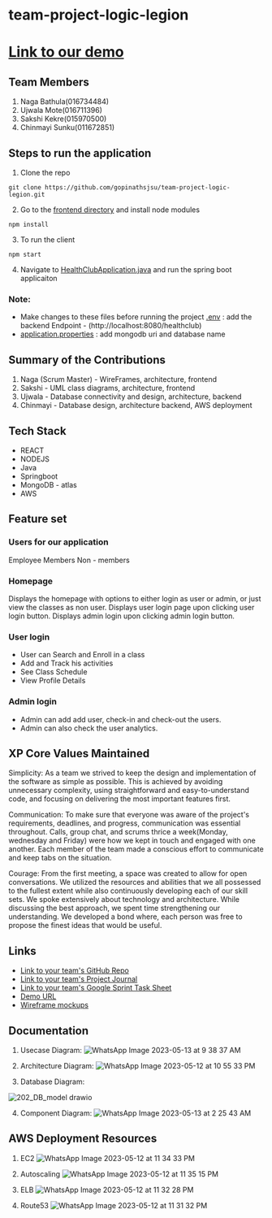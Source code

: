 # team-project-logic-legion

# [Link to our demo](https://drive.google.com/file/d/1er0_wQC_L3MS4jU-9mlflgHI245M6u02/view?usp=share_link)

## Team Members
1. Naga Bathula(016734484)
2. Ujwala Mote(016711396)
3. Sakshi Kekre(015970500)
4. Chinmayi Sunku(011672851)

## Steps to run the application
1. Clone the repo
```
git clone https://github.com/gopinathsjsu/team-project-logic-legion.git
```
2. Go to the [frontend directory](https://github.com/gopinathsjsu/team-project-logic-legion/new/main?readme=1#:~:text=.mvn-,frontend,-src) and install node modules
```
npm install
```
3. To run the client
```
npm start
```
4. Navigate to [HealthClubApplication.java](https://github.com/gopinathsjsu/team-project-logic-legion/new/main?readme=1#:~:text=HealthClubApplication) and run the spring boot applicaiton 

### Note: 
- Make changes to these files before running the project
[.env](https://github.com/gopinathsjsu/team-project-logic-legion/blob/main/frontend/.env) : add the backend Endpoint - (http://localhost:8080/healthclub)
- [application.properties](https://github.com/gopinathsjsu/team-project-logic-legion/blob/main/src/main/resources/application.properties) : add mongodb uri and database name

## Summary of the Contributions
1. Naga (Scrum Master) - WireFrames, architecture, frontend
2. Sakshi - UML class diagrams, architecture, frontend
3. Ujwala - Database connectivity and design, architecture, backend
4. Chinmayi - Database design, architecture backend, AWS deployment

## Tech Stack
- REACT
- NODEJS
- Java
- Springboot
- MongoDB - atlas
- AWS

## Feature set

### Users for our application
Employee
Members
Non - members

### Homepage
Displays the homepage with options to either login as user or admin, or just view the classes as non user.
Displays user login page upon clicking user login button.
Displays admin login upon clicking admin login button.

### User login
- User can Search and Enroll in a class
- Add and Track his activities
- See Class Schedule
- View Profile Details

### Admin login
- Admin can add add user, check-in and check-out the users.
- Admin can also check the user analytics.

## XP Core Values Maintained

Simplicity: As a team we strived to keep the design and implementation of the software as simple as possible. This is achieved by avoiding unnecessary complexity, using straightforward and easy-to-understand code, and focusing on delivering the most important features first.

Communication: To make sure that everyone was aware of the project's requirements, deadlines, and progress, communication was essential throughout. Calls, group chat, and scrums thrice a week(Monday, wednesday and Friday) were how we kept in touch and engaged with one another. Each member of the team made a conscious effort to communicate and keep tabs on the situation.

Courage: From the first meeting, a space was created to allow for open conversations. We utilized the resources and abilities that we all possessed to the fullest extent while also continuously developing each of our skill sets. We spoke extensively about technology and architecture. While discussing the best approach, we spent time strengthening our understanding. We developed a bond where, each person was free to propose the finest ideas that would be useful.


## Links
- [Link to your team's GitHub Repo](https://github.com/orgs/gopinathsjsu/repositories#:~:text=New%20repository-,team%2Dproject%2Dlogic%2Dlegion,-Private)
- [Link to your team's Project Journal](https://github.com/gopinathsjsu/team-project-logic-legion/tree/d804512a8261d2e2661111258ba10ffa78082299/journals)
- [Link to your team's Google Sprint Task Sheet](https://docs.google.com/spreadsheets/d/1Zfyc6sH8DOkpihwRDR8lI0Yy3aAtoVIyzdvgTdSw42M/edit?usp=sharing)
- [Demo URL](http://llhealthclub.placeholders.online/)
- [Wireframe mockups](https://github.com/gopinathsjsu/team-project-logic-legion/blob/d804512a8261d2e2661111258ba10ffa78082299/journals/LL_Healthclub_Mockups.pdf)

## Documentation

1. Usecase Diagram:
![WhatsApp Image 2023-05-13 at 9 38 37 AM](https://github.com/gopinathsjsu/team-project-logic-legion/assets/112213523/595c2edc-b39b-49ed-b27d-dbc131749540)

2. Architecture Diagram:
![WhatsApp Image 2023-05-12 at 10 55 33 PM](https://github.com/gopinathsjsu/team-project-logic-legion/assets/112213523/0d348f80-604c-4cc5-8ef1-ff07cdf5a122)

3. Database Diagram:

![202_DB_model drawio](https://github.com/gopinathsjsu/team-project-logic-legion/assets/112213523/293ffa02-4770-4ba1-b63b-fdf18d682258)

4. Component Diagram:
![WhatsApp Image 2023-05-13 at 2 25 43 AM](https://github.com/gopinathsjsu/team-project-logic-legion/assets/112213523/3c7ca5c4-ec93-49f8-8082-beb5ce0febcd)



## AWS Deployment Resources

1. EC2
![WhatsApp Image 2023-05-12 at 11 34 33 PM](https://github.com/gopinathsjsu/team-project-logic-legion/assets/112213523/9830020e-6c7d-4e08-ac45-61e1f043b4ab)

2. Autoscaling
![WhatsApp Image 2023-05-12 at 11 35 15 PM](https://github.com/gopinathsjsu/team-project-logic-legion/assets/112213523/71d8a1ac-2966-4108-9aaf-bafcde4f2761)

3. ELB
![WhatsApp Image 2023-05-12 at 11 32 28 PM](https://github.com/gopinathsjsu/team-project-logic-legion/assets/112213523/29ff7585-15ad-4f55-8128-711768a30f70)

4. Route53
![WhatsApp Image 2023-05-12 at 11 31 32 PM](https://github.com/gopinathsjsu/team-project-logic-legion/assets/112213523/f634ecf9-6f79-4d1a-82ed-d55c5e309a60)

